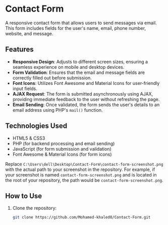 # Contact Form

A responsive contact form that allows users to send messages via email. This form includes fields for the user's name, email, phone number, website, and message.

## Features

- **Responsive Design**: Adjusts to different screen sizes, ensuring a seamless experience on mobile and desktop devices.
- **Form Validation**: Ensures that the email and message fields are correctly filled out before submission.
- **Font Icons**: Utilizes Font Awesome and Material Icons for user-friendly input fields.
- **AJAX Request**: The form is submitted asynchronously using AJAX, providing immediate feedback to the user without refreshing the page.
- **Email Sending**: Once validated, the form sends the user's details to an email address using PHP's `mail()` function.

## Technologies Used

- HTML5 & CSS3
- PHP (for backend processing and email sending)
- JavaScript (for form submission and validation)
- Font Awesome & Material Icons (for form icons)

Replace `C:\Users\dell\Desktop\Contact-Form\contact-form-screenshot.png` with the actual path to your screenshot in the repository. For example, if your screenshot is named `contact-form-screenshot.png` and is located in the root of your repository, the path would be `contact-form-screenshot.png`.

## How to Use

1. Clone the repository:
   ```bash
   git clone https://github.com/Mohamed-khaled0/Contact-Form.git
